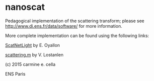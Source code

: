# nanoscat

Pedagogical implementation of the scattering transform; please see http://www.di.ens.fr/data/software/ for more information.

More complete implementation can be found using the following links:

[ScatNetLight](https://github.com/edouardoyallon/ScatNetLight/releases) by E. Oyallon

[scattering.m](https://github.com/lostanlen/scattering.m) by V. Lostanlen


(c) 2015 carmine e. cella

ENS Paris
